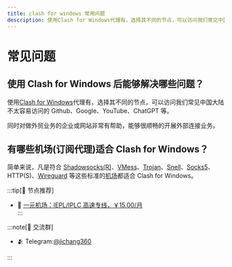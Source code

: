 ```yaml
---
title: clash for windows 常用问题
description: 使用Clash for Windows代理有，选择其不同的节点，可以访问我们常见中国大陆不太容易访问的 Github、Google、YouTube、ChatGPT 等。
---
```


# 常见问题
## 使用 Clash for Windows 后能够解决哪些问题？

使用[Clash for Windows](/)代理有，选择其不同的节点，可以访问我们常见中国大陆不太容易访问的 Github、Google、YouTube、ChatGPT 等。

同时对做外贸业务的企业或网站非常有帮助，能够很顺畅的开展外部连接业务。

## 有哪些机场(订阅代理)适合 Clash for Windows？

简单来说，凡是符合 [Shadowsocks(R)](/wiki/shadowsocks)、[VMess](/wiki/vmess)、[Trojan](/wiki/trojan)、[Snell](/wiki/snell)、[Socks5](/wiki/socks5)、HTTP(S)、[Wireguard](/wiki/wireguard) 等这些标准的[机场](/feed)都适合 Clash for Windows。

:::tip[🎉 节点推荐]
- 🚀 <a href="https://a.suola.link/1yuan" rel="sponsored nofollow noopener" target="_blank">一元机场：IEPL/IPLC 高速专线，￥15.00/月</a><br>
:::

:::note[💬 交流群]

- 🫂 Telegram:[@jichang360](https://t.me/jichang360)

:::